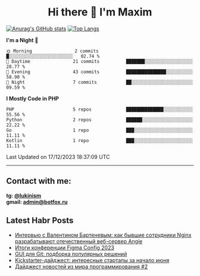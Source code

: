 ## <h1 align="center">Hi there 👋 I'm Maxim</h1>

[![Anurag's GitHub stats](https://github-readme-stats.vercel.app/api?username=lukinism)](https://github.com/anuraghazra/github-readme-stats) [![Top Langs](https://github-readme-stats.vercel.app/api/top-langs/?username=lukinism)](https://github.com/anuraghazra/github-readme-stats)

<!--START_SECTION:waka-->
**I'm a Night 🦉** 

```text
🌞 Morning                2 commits           █░░░░░░░░░░░░░░░░░░░░░░░░   02.74 % 
🌆 Daytime                21 commits          ███████░░░░░░░░░░░░░░░░░░   28.77 % 
🌃 Evening                43 commits          ███████████████░░░░░░░░░░   58.90 % 
🌙 Night                  7 commits           ██░░░░░░░░░░░░░░░░░░░░░░░   09.59 % 
```


**I Mostly Code in PHP** 

```text
PHP                      5 repos             ██████████████░░░░░░░░░░░   55.56 % 
Python                   2 repos             ██████░░░░░░░░░░░░░░░░░░░   22.22 % 
Go                       1 repo              ███░░░░░░░░░░░░░░░░░░░░░░   11.11 % 
Kotlin                   1 repo              ███░░░░░░░░░░░░░░░░░░░░░░   11.11 % 
```




 Last Updated on 17/12/2023 18:37:09 UTC
<!--END_SECTION:waka-->
___
## Contact with me:
**tg: [@lukinism](https://t.me/lukinism)  
gmail: admin@botfox.ru**

## Latest Habr Posts
<!-- BLOG-POST-LIST:START -->
- [Интервью с Валентином Бартеневым: как бывшие сотрудники Nginx разрабатывают отечественный веб-сервер Angie](https://habr.com/ru/articles/774274/?utm_campaign=774274&utm_source=habrahabr&utm_medium=rss)
- [Итоги конференции Figma Config 2023](https://habr.com/ru/articles/746056/?utm_campaign=746056&utm_source=habrahabr&utm_medium=rss)
- [GUI для Git: подборка популярных решений](https://habr.com/ru/articles/741016/?utm_campaign=741016&utm_source=habrahabr&utm_medium=rss)
- [Kickstarter-дайджест: интересные стартапы за начало июня](https://habr.com/ru/articles/739480/?utm_campaign=739480&utm_source=habrahabr&utm_medium=rss)
- [Дайджест новостей из мира программирования #2](https://habr.com/ru/articles/732580/?utm_campaign=732580&utm_source=habrahabr&utm_medium=rss)
<!-- BLOG-POST-LIST:END -->
